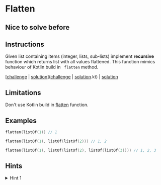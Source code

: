 # Flatten

## Nice to solve before

## Instructions

Given list containing items (integer, lists, sub-lists) implement **recursive** function which returns list with all
values flattened. This function mimics behaviour of Kotlin build in ` flatten` method.

[[challenge](challenge) | [solution](solution.kt)]([challenge](challenge) | [solution](solution.kt).kt) | [solution](solution.kt)

## Limitations

Don't use Kotlin build in [flatten](https://kotlinlang.org/api/latest/jvm/stdlib/kotlin.collections/flatten.html) 
function.

## Examples

```kotlin
flatten(listOf(1)) // 1

flatten(listOf(1), listOf(listOf(2))) // 1, 2

flatten(listOf(1), listOf(listOf(2), listOf(listOf(3)))) // 1, 2, 3
```

## Hints

<details>
<summary>Hint 1</summary>
Use helper recursive function.
</details>